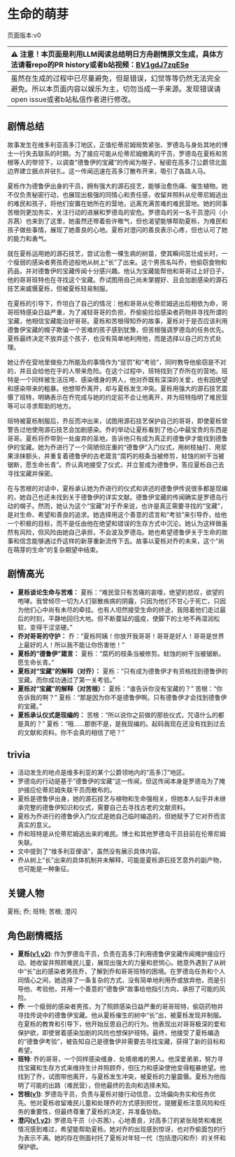 # 生命的萌芽
页面版本:v0
 

| :warning: 注意！本页面是利用LLM阅读总结明日方舟剧情原文生成，具体方法请看repo的PR history或者b站视频：[BV1gdJ7zqESe](https://www.bilibili.com/video/BV1gdJ7zqESe/)         |
|:----------------------------|
| 虽然在生成的过程中已尽量避免，但是错误，幻觉等等仍然无法完全避免。所以本页面内容以娱乐为主，切勿当成一手来源。发现错误请open issue或者b站私信作者进行修改。|



## 剧情总结
故事发生在维多利亚高多汀地区，正值伦蒂尼姆局势紧张、罗德岛与身处其地的博士一行失去联系的时期。为了接应可能从伦蒂尼姆撤离的干员，罗德岛在夏栎和苦根等人的带领下，以调查“德鲁伊的宝藏”的传闻为幌子，秘密在高多汀公爵领北面边界建立据点并驻扎。这一传闻迅速在高多汀散布开来，吸引了各路人马。

夏栎作为德鲁伊出身的干员，拥有强大的源石技艺，能够治愈伤痛、催生植物。她不仅负责秘密行动，也展现出极强的同情心和责任感，收留并照料从伦蒂尼姆逃出的难民和孩子，将他们安置在她所在的营地，远离充满苦难的难民营地。她的同事苦根则更加务实，关注行动的进展和罗德岛的安危。罗德岛的另一名干员澄闪（小苏茜）也来到了这里，她虽然还带着些许稚气，但也渴望能够帮助夏栎，为难民和孩子做些事情，展现了她善良的心地。夏栎对澄闪的善良表示心疼，但也认可了她的能力和勇气。

就在夏栎运用她的源石技艺，尝试治愈一棵生病的树苗，使其瞬间茁壮成长时，一个瘦弱的感染者男孩奇迹般地从树上“长”了出来。这个男孩名叫乔，他偷窃食物和药品，并对德鲁伊的宝藏传闻十分感兴趣。他认为宝藏能帮他和哥哥过上好日子，他的哥哥班特也在寻找这个宝藏。乔试图用自己尚未掌握好、且会加剧感染的源石技艺来威慑夏栎，但被夏栎轻易制服。

在夏栎的引导下，乔坦白了自己的情况：他和哥哥从伦蒂尼姆逃出后相依为命，哥哥班特感染日益严重，为了减轻哥哥的负担，乔偷偷捡拾感染者药物并寻找所谓的宝藏，他相信宝藏能治好哥哥。夏栎和苦根得知乔的故事，夏栎对于是否应该利用德鲁伊宝藏的幌子欺骗一个苦难的孩子感到犹豫，但苦根强调罗德岛的任务优先。夏栎最终决定不放弃这个孩子，也没有简单地利用他，而是选择以自己的方式处理。

她让乔在营地里做些力所能及的事情作为“惩罚”和“考验”，同时教导他偷窃是不对的，并且会给他在乎的人带来危险。在这个过程中，班特找到了乔所在的营地。班特是一个同样被生活压垮、感染缠身的男人，他对乔既有深深的关爱，也有因绝望和感染带来的粗暴。他想带乔离开，却与夏栎发生冲突。夏栎用强大的源石技艺震慑了班特，明确表示在乔完成与她的约定前不会让他离开，并为班特指明了难民营等可以寻求帮助的地方。

班特被夏栎制服后，乔反而冲出来，试图用源石技艺保护自己的哥哥，即使夏栎曾警告过他使用源石技艺会加剧感染。乔的举动让夏栎看到了他心中最宝贵的东西是哥哥。夏栎将乔带到一处废弃的圣地，告诉他只有成为真正的德鲁伊才能找到德鲁伊的宝藏。她为乔进行了一个简陋但庄重的“德鲁伊”入门仪式，用树枝抽打、用浆果涂抹额头，并重复着德鲁伊的古老箴言“腐朽的枝条当被修剪，蛀蚀的树干当被锯断，愿生命长青”。乔认真地接受了仪式，并立誓成为德鲁伊，答应夏栎自己去寻找宝藏并保密。

在与苦根的对话中，夏栎承认她为乔进行的仪式和讲述的德鲁伊传说很多都是现编的，她自己也还未找到关于德鲁伊的详实文献。德鲁伊宝藏的传闻确实是罗德岛行动的幌子。然而，她认为这个“宝藏”对于乔来说，也许是真正需要寻找的“宝藏”，是对生命、希望和善良的追求。她选择用这个善意的谎言和“考验”来引导乔，给他一个积极的目标，而不是任由他在绝望和错误的生存方式中沉沦。她认为这样做虽然有风险，但风险由她自己承担，不会波及罗德岛。她也希望德鲁伊关于生命的故事和信念能够通过乔这样的新芽重新流传下去。故事以夏栎对乔的未来，这个“尚在萌芽的生命”的复杂期望中结束。
## 剧情高光
*   **夏栎谈论生命与苦难：**
    夏栎：“难民营只有苦痛的哀嚎，绝望的悲叹，欲望的咆哮。我曾倾尽一切为人们驱散疾病的阴霾，只因为他们不甘心于死亡，只因为他们心中尚有未尽的牵挂。也有人坦然接受生命的终途，我陪着他们走过最后的时刻，平静地回归大地。但不断蔓延的瘟疫，使脚下的土地不再湿润松软，变得干涩坚硬。”
*   **乔对哥哥的守护：**
    乔：“夏栎阿姨！你放开我哥哥！哥哥是好人！哥哥是世界上最好的人！所以我不能让你伤害他！”
*   **夏栎的“德鲁伊”箴言：**
    夏栎：“腐朽的枝条当被修剪。蛀蚀的树干当被锯断。愿生命长青。”
*   **夏栎对“宝藏”的解释（对乔）：**
    夏栎：“只有成为德鲁伊才有资格找到德鲁伊的宝藏。而你成功通过了第一关考验。”
*   **夏栎对“宝藏”的解释（对苦根）：**
    夏栎：“谁告诉你没有宝藏的？”
    苦根：“你告诉我的啊？”
    夏栎：“那是因为你不是德鲁伊啊。只有德鲁伊才会找到德鲁伊的宝藏。”
*   **夏栎承认仪式是现编的：**
    苦根：“所以说你之前做的那些仪式，咒语什么的都是真的？”
    夏栎：“哦......那倒不是，是我现编的。起码我现在还没有找到过去的文献和资料。你不会真的相信了吧？”
## trivia
*   活动发生的地点是维多利亚的某个公爵领地内的“高多汀”地区。
*   罗德岛的行动是基于“德鲁伊的宝藏”这一传闻，但这传闻本身是罗德岛为了掩护接应伦蒂尼姆失联干员而散布的。
*   夏栎是德鲁伊出身，她的源石技艺与植物和生命强相关，但她本人似乎并未继承完整的德鲁伊知识和仪式，需要自己去寻找古老的文献资料。
*   夏栎为乔进行的德鲁伊入门仪式是她自己临时编造的，但她赋予了它对乔而言真实的意义。
*   乔和班特是从伦蒂尼姆逃出来的难民。博士和其他罗德岛干员目前在伦蒂尼姆失联。
*   文中提到了“维多利亚俚语”，虽然没有展示具体内容。
*   乔从树上“长”出来的具体机制并未解释，可能是夏栎源石技艺意外的副产物，也可能是一种象征。
## 关键人物
夏栎; 乔; 班特; 苦根; 澄闪
## 角色剧情概括
-   **夏栎([v1](../chars/char_492_quercu.md),[v2](../char_v3/char_492_quercu.md))**: 作为罗德岛干员，负责在高多汀利用德鲁伊宝藏传闻掩护接应行动。她收留并照顾难民儿童，展现出强大的力量和悲悯心。她意外遇到了从树中“长”出的感染者男孩乔，了解到乔和哥哥班特的困境。在罗德岛任务和个人同情心之间，她选择了一条复杂的方式，没有简单地利用乔或放弃他，而是引导他、考验他，并用一个善意的“德鲁伊”故事给他指引方向，承担了可能的风险。
-   **乔**: 一个瘦弱的感染者男孩，为了照顾感染日益严重的哥哥班特，偷窃药物并寻找传说中的德鲁伊宝藏。他从夏栎催生的树中“长”出，被夏栎发现并制服。在夏栎的教育和引导下，他开始反思自己的行为。他表现出对哥哥极深的爱和保护欲，即使冒着感染加剧的风险也想保护班特。最终，他接受了夏栎编造的“德鲁伊考验”，被告知自己是德鲁伊并需要去寻找宝藏，获得了新的目标和希望。
-   **班特**: 乔的哥哥，一个同样感染缠身、处境艰难的男人。他深爱弟弟，努力寻找宝藏和生存方式来维持生计并照顾乔，但压力和感染使他变得粗暴绝望。他找到了乔，试图带他离开，与夏栎发生冲突，被夏栎的力量震慑。夏栎为他指明了可能的出路（难民营），但他最终的去向和选择未知。
-   **苦根([v1](../chars/extended_char_ku_gen.md))**: 罗德岛干员，负责与夏栎对接行动信息，立场偏向务实和任务优先。他对夏栎收留难民儿童和处理乔的方式感到担忧，提醒夏栎注意风险和任务的重要性，但最终尊重了夏栎的决定，并准备协助。
-   **澄闪([v1](../chars/char_377_gdglow.md),[v2](../char_v3/char_377_gdglow.md))**: 罗德岛干员（小苏茜），心地善良，对高多汀的紧张局势和难民情况感到难过，希望能帮助夏栎。她对乔的出现感到惊讶，也对乔偷面包的行为表示不满。她的存在侧面衬托了夏栎对年轻一代（包括澄闪和乔）的关怀和保护欲。